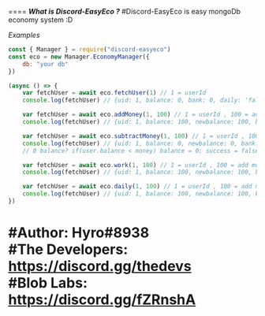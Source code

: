 ====
***What is Discord-EasyEco ?***
#Discord-EasyEco is easy mongoDb economy system :D

*Examples*
```js
const { Manager } = require("discord-easyeco")
const eco = new Manager.EconomyManager({
    db: "your db"
})

(async () => {
    var fetchUser = await eco.fetchUser(1) // 1 = userId
    console.log(fetchUser) // {uid: 1, balance: 0, bank: 0, daily: 'false', work: 'false', rob: 'false'}

    var fetchUser = await eco.addMoney(1, 100) // 1 = userId , 100 = add money
    console.log(fetchUser) // {uid: 1, balance: 100, newbalance: 100, bank: 0, daily: 'false', work: 'false', rob: 'false', success: true}

    var fetchUser = await eco.subtractMoney(1, 100) // 1 = userId , 100 = subtract money
    console.log(fetchUser) // {uid: 1, balance: 0, newbalance: 0, bank: 0, daily: 'false', work: 'false', rob: 'false', success: false} 
    // 0 balance? if(user.balance < money) balance = 0; success = false

    var fetchUser = await eco.work(1, 100) // 1 = userId , 100 = add money
    console.log(fetchUser) // {uid: 1, balance: 100, newbalance: 100, bank: 0, daily: 'false', work: {TIME}, rob: 'false', cooldown: false, success: true}

    var fetchUser = await eco.daily(1, 100) // 1 = userId , 100 = add money
    console.log(fetchUser) // {uid: 1, balance: 100, newbalance: 100, bank: 0, daily: {TIME}, work: 'false', rob: 'false', cooldown: false, success: true}
})
```


#Author: Hyro#8938<br>
#The Developers: https://discord.gg/thedevs<br>
#Blob Labs: https://discord.gg/fZRnshA
====

